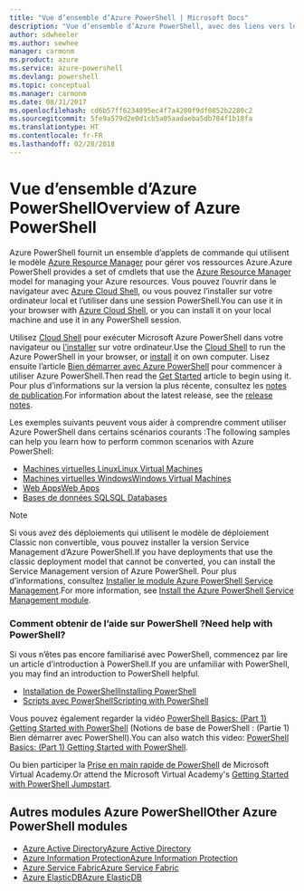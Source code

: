 ```yaml
---
title: "Vue d’ensemble d’Azure PowerShell | Microsoft Docs"
description: "Vue d’ensemble d’Azure PowerShell, avec des liens vers les procédures d’installation et de configuration."
author: sdwheeler
ms.author: sewhee
manager: carmonm
ms.product: azure
ms.service: azure-powershell
ms.devlang: powershell
ms.topic: conceptual
ms.manager: carmonm
ms.date: 08/31/2017
ms.openlocfilehash: cd6b57ff6234895ec4f7a4200f9df0852b2280c2
ms.sourcegitcommit: 5fe9a579d2e0d1cb5a05aadaeba5db784f1b18fa
ms.translationtype: HT
ms.contentlocale: fr-FR
ms.lasthandoff: 02/28/2018
---
```

# <a name="overview-of-azure-powershell"></a><span data-ttu-id="dfa13-103">Vue d’ensemble d’Azure PowerShell</span><span class="sxs-lookup"><span data-stu-id="dfa13-103">Overview of Azure PowerShell</span></span>

<span data-ttu-id="dfa13-104">Azure PowerShell fournit un ensemble d’applets de commande qui utilisent le modèle [Azure Resource Manager](/azure/azure-resource-manager/resource-group-overview) pour gérer vos ressources Azure.</span><span class="sxs-lookup"><span data-stu-id="dfa13-104">Azure PowerShell provides a set of cmdlets that use the [Azure Resource Manager](/azure/azure-resource-manager/resource-group-overview) model for managing your Azure resources.</span></span> <span data-ttu-id="dfa13-105">Vous pouvez l’ouvrir dans le navigateur avec [Azure Cloud Shell](/azure/cloud-shell/overview), ou vous pouvez l’installer sur votre ordinateur local et l’utiliser dans une session PowerShell.</span><span class="sxs-lookup"><span data-stu-id="dfa13-105">You can use it in your browser with [Azure Cloud Shell](/azure/cloud-shell/overview), or you can install it on your local machine and use it in any PowerShell session.</span></span>

<span data-ttu-id="dfa13-106">Utilisez [Cloud Shell](/azure/cloud-shell/overview) pour exécuter Microsoft Azure PowerShell dans votre navigateur ou [l’installer](install-azurerm-ps.md) sur votre ordinateur.</span><span class="sxs-lookup"><span data-stu-id="dfa13-106">Use the [Cloud Shell](/azure/cloud-shell/overview) to run the Azure PowerShell in your browser, or [install](install-azurerm-ps.md) it on own computer.</span></span> <span data-ttu-id="dfa13-107">Lisez ensuite l’article [Bien démarrer avec Azure PowerShell](get-started-azureps.md) pour commencer à utiliser Azure PowerShell.</span><span class="sxs-lookup"><span data-stu-id="dfa13-107">Then read the [Get Started](get-started-azureps.md) article to begin using it.</span></span> <span data-ttu-id="dfa13-108">Pour plus d’informations sur la version la plus récente, consultez les [notes de publication](release-notes-azureps.md).</span><span class="sxs-lookup"><span data-stu-id="dfa13-108">For information about the latest release, see the [release notes](release-notes-azureps.md).</span></span>

<span data-ttu-id="dfa13-109">Les exemples suivants peuvent vous aider à comprendre comment utiliser Azure PowerShell dans certains scénarios courants :</span><span class="sxs-lookup"><span data-stu-id="dfa13-109">The following samples can help you learn how to perform common scenarios with Azure PowerShell:</span></span>

* [<span data-ttu-id="dfa13-110">Machines virtuelles Linux</span><span class="sxs-lookup"><span data-stu-id="dfa13-110">Linux Virtual Machines</span></span>](/azure/virtual-machines/virtual-machines-linux-powershell-samples?toc=/powershell/azure/toc.json)
* [<span data-ttu-id="dfa13-111">Machines virtuelles Windows</span><span class="sxs-lookup"><span data-stu-id="dfa13-111">Windows Virtual Machines</span></span>](/azure/virtual-machines/virtual-machines-windows-powershell-samples?toc=/powershell/azure/toc.json)
* [<span data-ttu-id="dfa13-112">Web Apps</span><span class="sxs-lookup"><span data-stu-id="dfa13-112">Web Apps</span></span>](/azure/app-service-web/app-service-powershell-samples?toc=/powershell/azure/toc.json)
* [<span data-ttu-id="dfa13-113">Bases de données SQL</span><span class="sxs-lookup"><span data-stu-id="dfa13-113">SQL Databases</span></span>](/azure/sql-database/sql-database-powershell-samples?toc=/powershell/azure/toc.json)

> [!NOTE]
> <span data-ttu-id="dfa13-114">Si vous avez des déploiements qui utilisent le modèle de déploiement Classic non convertible, vous pouvez installer la version Service Management d’Azure PowerShell.</span><span class="sxs-lookup"><span data-stu-id="dfa13-114">If you have deployments that use the classic deployment model that cannot be converted, you can install the Service Management version of Azure PowerShell.</span></span> <span data-ttu-id="dfa13-115">Pour plus d’informations, consultez [Installer le module Azure PowerShell Service Management](/powershell/azure/servicemanagement/install-azure-ps).</span><span class="sxs-lookup"><span data-stu-id="dfa13-115">For more information, see [Install the Azure PowerShell Service Management module](/powershell/azure/servicemanagement/install-azure-ps).</span></span>


### <a name="need-help-with-powershell"></a><span data-ttu-id="dfa13-116">Comment obtenir de l’aide sur PowerShell ?</span><span class="sxs-lookup"><span data-stu-id="dfa13-116">Need help with PowerShell?</span></span>

<span data-ttu-id="dfa13-117">Si vous n’êtes pas encore familiarisé avec PowerShell, commencez par lire un article d’introduction à PowerShell.</span><span class="sxs-lookup"><span data-stu-id="dfa13-117">If you are unfamiliar with PowerShell, you may find an introduction to PowerShell helpful.</span></span>

* [<span data-ttu-id="dfa13-118">Installation de PowerShell</span><span class="sxs-lookup"><span data-stu-id="dfa13-118">Installing PowerShell</span></span>](/powershell/scripting/installing-windows-powershell)
* [<span data-ttu-id="dfa13-119">Scripts avec PowerShell</span><span class="sxs-lookup"><span data-stu-id="dfa13-119">Scripting with PowerShell</span></span>](/powershell/scripting/scripting-with-windows-powershell)

<span data-ttu-id="dfa13-120">Vous pouvez également regarder la vidéo [PowerShell Basics: (Part 1) Getting Started with PowerShell](https://channel9.msdn.com/Blogs/Taste-of-Premier/PowerShellBasicsPart1) (Notions de base de PowerShell : (Partie 1) Bien démarrer avec PowerShell).</span><span class="sxs-lookup"><span data-stu-id="dfa13-120">You can also watch this video: [PowerShell Basics: (Part 1) Getting Started with PowerShell](https://channel9.msdn.com/Blogs/Taste-of-Premier/PowerShellBasicsPart1).</span></span>

<span data-ttu-id="dfa13-121">Ou bien participer la [Prise en main rapide de PowerShell](https://mva.microsoft.com/liveevents/powershell-jumpstart) de Microsoft Virtual Academy.</span><span class="sxs-lookup"><span data-stu-id="dfa13-121">Or attend the Microsoft Virtual Academy's [Getting Started with PowerShell Jumpstart](https://mva.microsoft.com/liveevents/powershell-jumpstart).</span></span>

## <a name="other-azure-powershell-modules"></a><span data-ttu-id="dfa13-122">Autres modules Azure PowerShell</span><span class="sxs-lookup"><span data-stu-id="dfa13-122">Other Azure PowerShell modules</span></span>

* [<span data-ttu-id="dfa13-123">Azure Active Directory</span><span class="sxs-lookup"><span data-stu-id="dfa13-123">Azure Active Directory</span></span>](/powershell/azure/active-directory/)
* [<span data-ttu-id="dfa13-124">Azure Information Protection</span><span class="sxs-lookup"><span data-stu-id="dfa13-124">Azure Information Protection</span></span>](/powershell/azure/aip/)
* [<span data-ttu-id="dfa13-125">Azure Service Fabric</span><span class="sxs-lookup"><span data-stu-id="dfa13-125">Azure Service Fabric</span></span>](/powershell/azure/service-fabric/)
* [<span data-ttu-id="dfa13-126">Azure ElasticDB</span><span class="sxs-lookup"><span data-stu-id="dfa13-126">Azure ElasticDB</span></span>](/powershell/azure/elasticdbjobs/)

